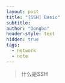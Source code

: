 ```yaml
---
layout: post
title: "[SSH] Basic"
subtitle: 
author: "Dongbo"
header-style: text
hidden: true
tags:
  - network
  - note
---
```


> 什么是SSH
